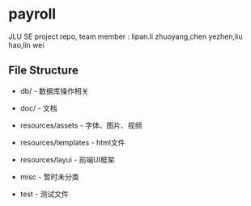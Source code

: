 # payroll
JLU SE project repo, team member : lipan.li zhuoyang,chen yezhen,liu hao,lin wei

## File Structure
* db/ - 数据库操作相关

* doc/ - 文档

* resources/assets - 字体、图片、视频

* resources/templates - html文件

* resources/layui - 前端UI框架

* misc - 暂时未分类

* test - 测试文件

  

